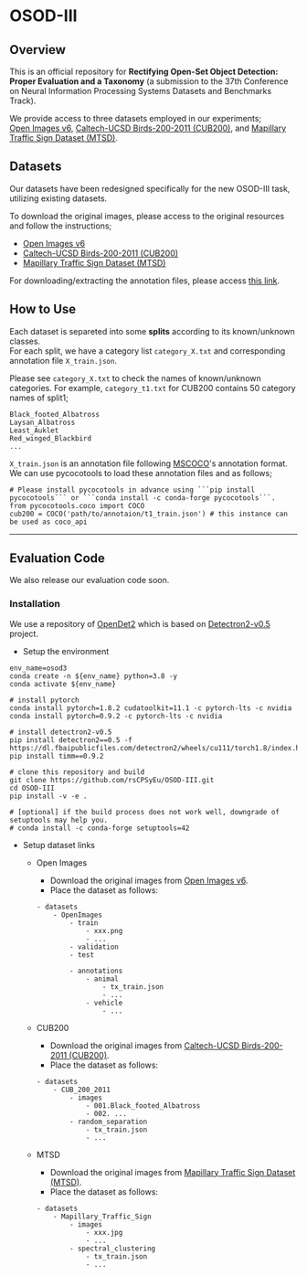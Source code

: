 # OSOD-III 

## Overview
This is an official repository for **Rectifying Open-Set Object Detection: Proper Evaluation and a Taxonomy** (a submission to the 37th Conference on Neural Information Processing Systems Datasets and Benchmarks Track).

We provide access to three datasets employed in our experiments;  
[Open Images v6](https://storage.googleapis.com/openimages/web/download_v6.html), [Caltech-UCSD Birds-200-2011 (CUB200)](https://www.vision.caltech.edu/datasets/cub_200_2011/), and [Mapillary Traffic Sign Dataset (MTSD)](https://www.mapillary.com/dataset/trafficsign).

## Datasets
Our datasets have been redesigned specifically for the new OSOD-III task, utilizing existing datasets.

To download the original images, please access to the original resources and follow the instructions;
- [Open Images v6](https://storage.googleapis.com/openimages/web/download_v6.html)
- [Caltech-UCSD Birds-200-2011 (CUB200)](https://www.vision.caltech.edu/datasets/cub_200_2011/)
- [Mapillary Traffic Sign Dataset (MTSD)](https://www.mapillary.com/dataset/trafficsign)

For downloading/extracting the annotation files, please access [this link](https://www.dropbox.com/sh/ciw4dhy4dpcqptb/AACxgUcoT4cYfUCIQKfRB-INa?dl=0).

## How to Use
Each dataset is separeted into some **splits** according to its known/unknown classes.  
For each split, we have a category list ```category_X.txt``` and corresponding annotation file ```X_train.json```.

Please see ```category_X.txt``` to check the names of known/unknown categories.
For example, ```category_t1.txt``` for CUB200 contains 50 category names of split1;
```
Black_footed_Albatross
Laysan_Albatross
Least_Auklet
Red_winged_Blackbird
...
```

```X_train.json``` is an annotation file following [MSCOCO](https://cocodataset.org/#home)'s annotation format.  
We can use pycocotools to load these annotation files and as follows;
```
# Please install pycocotools in advance using ```pip install pycocotools``` or ```conda install -c conda-forge pycocotools```.
from pycocotools.coco import COCO
cub200 = COCO('path/to/annotaion/t1_train.json') # this instance can be used as coco_api
```

---

## Evaluation Code
We also release our evaluation code soon.

### Installation
We use a repository of [OpenDet2](https://github.com/csuhan/opendet2) which is based on [Detectron2-v0.5](https://github.com/facebookresearch/detectron2/tree/v0.5) project.

- Setup the environment
```
env_name=osod3
conda create -n ${env_name} python=3.8 -y
conda activate ${env_name}

# install pytorch
conda install pytorch=1.8.2 cudatoolkit=11.1 -c pytorch-lts -c nvidia
conda install pytorch=0.9.2 -c pytorch-lts -c nvidia

# install detectron2-v0.5
pip install detectron2==0.5 -f https://dl.fbaipublicfiles.com/detectron2/wheels/cu111/torch1.8/index.html
pip install timm==0.9.2

# clone this repository and build
git clone https://github.com/rsCPSyEu/OSOD-III.git
cd OSOD-III
pip install -v -e .

# [optional] if the build process does not work well, downgrade of setuptools may help you.
# conda install -c conda-forge setuptools=42
```

- Setup dataset links
    - Open Images
        - Download the original images from [Open Images v6](https://storage.googleapis.com/openimages/web/download_v6.html).
        - Place the dataset as follows:
        ```
        - datasets
            - OpenImages
                - train
                    - xxx.png
                    - ...
                - validation
                - test

                - annotations
                    - animal
                        - tx_train.json
                        - ...
                    - vehicle
                        - ...
        ```

    - CUB200
        - Download the original images from [Caltech-UCSD Birds-200-2011 (CUB200)](https://www.vision.caltech.edu/datasets/cub_200_2011/).
        - Place the dataset as follows:
        ```
        - datasets
            - CUB_200_2011
                - images
                    - 001.Black_footed_Albatross
                    - 002. ...
                - random_separation
                    - tx_train.json
                    - ...
        ```

    - MTSD
        - Download the original images from [Mapillary Traffic Sign Dataset (MTSD)](https://www.mapillary.com/dataset/trafficsign).
        - Place the dataset as follows:
        ```
        - datasets
            - Mapillary_Traffic_Sign
                - images
                    - xxx.jpg
                    - ...
                - spectral_clustering
                    - tx_train.json
                    - ...
        ```